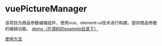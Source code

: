 # vuePictureManager
该项目为商品参数编辑组件，使用vue，element-ui技术进行构建。提供商品参数的编辑功能。
[demo（在源码的example目录下）](https://trubasa.github.io/vue-good-param/example/index.html)


[使用方法](https://github.com/Trubasa/doc)



